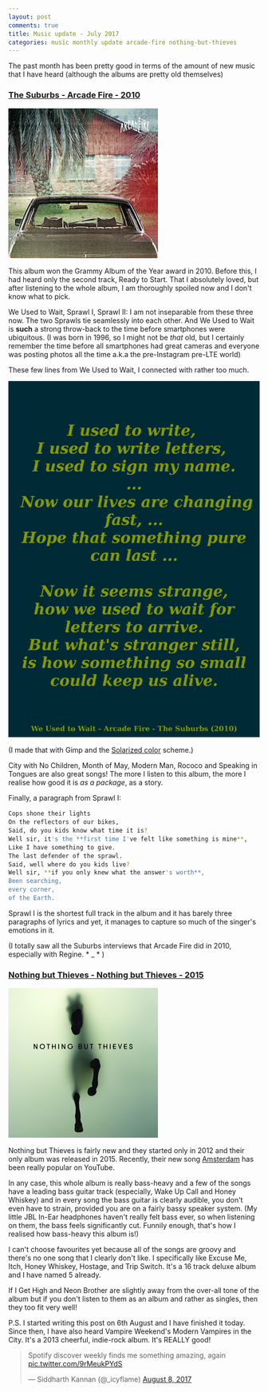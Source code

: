 ```yaml
---
layout: post
comments: true
title: Music update - July 2017
categories: music monthly update arcade-fire nothing-but-thieves
---
```



The past month has been pretty good in terms of the amount of new music that I
have heard (although the albums are pretty old themselves)

### [The Suburbs - Arcade Fire - 2010](https://en.wikipedia.org/wiki/The_Suburbs_(album))

![cover](/public/img/suburbs-album-cover.jpg)

This album won the Grammy Album of the Year award in 2010. Before this, I had
heard only the second track, Ready to Start. That I absolutely loved, but after
listening to the whole album, I am thoroughly spoiled now and I don't know what
to pick.

We Used to Wait, Sprawl I, Sprawl II: I am not inseparable from these three now.
The two Sprawls tie seamlessly into each other. And We Used to Wait is **such**
a strong throw-back to the time before smartphones were ubiquitous. (I was born
in 1996, so I might not be _that_ old, but I certainly remember the time before
all smartphones had great cameras and everyone was posting photos all the time
a.k.a the pre-Instagram pre-LTE world)

These few lines from We Used to Wait, I connected with rather too much.

![img](/public/img/suburbs-we-used-to-wait.png)

(I made that with Gimp and the [Solarized
color](http://ethanschoonover.com/solarized) scheme.)

City with No Children, Month of May, Modern Man, Rococo and Speaking in Tongues
are also great songs! The more I listen to this album, the more I realise how
good it is _as a package_, as a story.

Finally, a paragraph from Sprawl I:

```sh
Cops shone their lights
On the reflectors of our bikes,
Said, do you kids know what time it is?
Well sir, it's the **first time I've felt like something is mine**,
Like I have something to give.
The last defender of the sprawl.
Said, well where do you kids live?
Well sir, **if you only knew what the answer's worth**,
Been searching,
every corner,
of the Earth.
```

Sprawl I is the shortest full track in the album and it has barely three
paragraphs of lyrics and yet, it manages to capture so much of the singer's
emotions in it.

(I totally saw all the Suburbs interviews that Arcade Fire did in 2010,
especially with Regine. * _ * )

### [Nothing but Thieves - Nothing but Thieves - 2015](https://en.wikipedia.org/wiki/Nothing_but_Thieves_(album))

![cover](/public/img/nbt-album-cover.jpg)

Nothing but Thieves is fairly new and they started only in 2012 and their only
album was released in 2015. Recently, their new song
[Amsterdam](https://www.youtube.com/watch?v=X2zcG3bcuMI) has been really popular
on YouTube.

In any case, this whole album is really bass-heavy and a few of the songs
have a leading bass guitar track (especially, Wake Up Call and Honey Whiskey)
and in every song the bass guitar is clearly audible, you don't even have to
strain, provided you are on a fairly bassy speaker system. (My little JBL In-Ear
headphones haven't really felt bass ever, so when listening on them, the bass
feels significantly cut. Funnily enough, that's how I realised how bass-heavy
this album is!)

I can't choose favourites yet because all of the songs are groovy and there's
no one song that I clearly don't like. I specifically like Excuse Me, Itch,
Honey Whiskey, Hostage, and Trip Switch. It's a 16 track deluxe album and I have
named 5 already.

If I Get High and Neon Brother are slightly away from the over-all tone of the
album but if you don't listen to them as an album and rather as singles, then
they too fit very well!

P.S. I started writing this post on 6th August and I have finished it today.
Since then, I have also heard Vampire Weekend's Modern Vampires in the City.
It's a 2013 cheerful, indie-rock album. It's REALLY good!

<blockquote class="twitter-tweet" data-lang="en"><p lang="en" dir="ltr">Spotify
discover weekly finds me something amazing, again <a
href="https://t.co/9rMeukPYdS">pic.twitter.com/9rMeukPYdS</a></p>&mdash;
Siddharth Kannan (@_icyflame) <a
href="https://twitter.com/_icyflame/status/894840773572608000">August 8,
2017</a></blockquote>
<script async src="//platform.twitter.com/widgets.js" charset="utf-8"></script>
